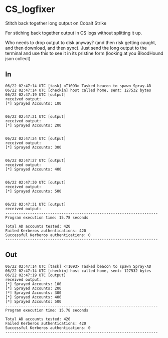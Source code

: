 # CS_logfixer
Stitch back together long output on Cobalt Strike

For stiching back together output in CS logs without splitting it up.

Who needs to drop output to disk anyway? (and then risk getting caught, and then download, and then sync).  Just send the long output to the terminal and use this to see it in its pristine form (looking at you BloodHound json collect)


## In
```
06/22 02:47:14 UTC [task] <T1093> Tasked beacon to spawn Spray-AD
06/22 02:47:14 UTC [checkin] host called home, sent: 127532 bytes
06/22 02:47:19 UTC [output]
received output:
[*] Sprayed Accounts: 100


06/22 02:47:21 UTC [output]
received output:
[*] Sprayed Accounts: 200


06/22 02:47:24 UTC [output]
received output:
[*] Sprayed Accounts: 300


06/22 02:47:27 UTC [output]
received output:
[*] Sprayed Accounts: 400


06/22 02:47:30 UTC [output]
received output:
[*] Sprayed Accounts: 500


06/22 02:47:31 UTC [output]
received output:
--------------------------------------------------------------------
Program execution time: 15.78 seconds

Total AD accounts tested: 420
Failed Kerberos authentications: 420
Successful Kerberos authentications: 0
--------------------------------------------------------------------
```


## Out
```
06/22 02:47:14 UTC [task] <T1093> Tasked beacon to spawn Spray-AD
06/22 02:47:14 UTC [checkin] host called home, sent: 127532 bytes
06/22 02:47:19 UTC [output]
received output:
[*] Sprayed Accounts: 100
[*] Sprayed Accounts: 200
[*] Sprayed Accounts: 300
[*] Sprayed Accounts: 400
[*] Sprayed Accounts: 500
--------------------------------------------------------------------
Program execution time: 15.78 seconds

Total AD accounts tested: 420
Failed Kerberos authentications: 420
Successful Kerberos authentications: 0
--------------------------------------------------------------------
```
